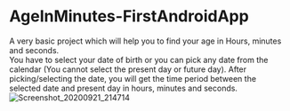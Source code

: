 # AgeInMinutes-FirstAndroidApp

A very basic project which will help you to find your age in Hours, minutes and seconds.
<br>
You have to select your date of birth or you can pick any date from the calendar (You cannot select the present day or future day). After picking/selecting the date, you will get the time period between the selected date and present day in hours, minutes and seconds.
![Screenshot_20200921_214714](https://user-images.githubusercontent.com/70394728/93793961-20be8d00-fc55-11ea-9a74-2560ea2365d9.jpg)
